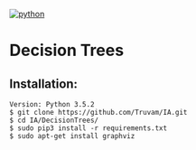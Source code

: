 [![python](https://img.shields.io/badge/python-3.5-blue.svg)](https://www.python.org/downloads/)

# Decision Trees
## Installation:
```
Version: Python 3.5.2
$ git clone https://github.com/Truvam/IA.git
$ cd IA/DecisionTrees/
$ sudo pip3 install -r requirements.txt
$ sudo apt-get install graphviz
```

